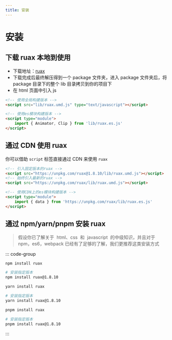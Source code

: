 ```yaml
---
title: 安装
---
```


# 安装

## 下载 ruax 本地到使用

- 下载地址：[ruax](https://registry.npmmirror.com/ruax/download/ruax-1.8.10.tgz)
- 下载完成后最终解压得到一个 package 文件夹，进入 package 文件夹后，将 package 目录下的整个 lib 目录拷贝到你的项目下
- 在 html 页面中引入 js

```html
<!-- 使用全局构建版本 -->
<script src="lib/ruax.umd.js" type="text/javascript"></script>
```

```html
<!-- 使用es模块构建版本 -->
<script type="module">
	import { Animator, Clip } from 'lib/ruax.es.js'
</script>
```

## 通过 CDN 使用 ruax

你可以借助 `script` 标签直接通过 CDN 来使用 `ruax`

```html
<!-- 引入固定版本的ruax -->
<script src="https://unpkg.com/ruax@1.8.10/lib/ruax.umd.js"></script>
<!-- 始终引入最新的ruax -->
<script src="https://unpkg.com/ruax/lib/ruax.umd.js"></script>
```

```html
<!-- 使用CDN上的es模块构建版本 -->
<script type="module">
	import { data } from 'https://unpkg.com/ruax/lib/ruax.es.js'
</script>
```

## 通过 npm/yarn/pnpm 安装 ruax

> 假设你已了解关于  html、css  和  javascript  的中级知识，并且对于 npm，es6，webpack 已经有了足够的了解，我们更推荐这类安装方式

::: code-group

```bash [npm]
npm install ruax

# 安装指定版本
npm install ruax@1.8.10
```

```bash [yarn]
yarn install ruax

# 安装指定版本
yarn install ruax@1.8.10
```

```bash [pnpm]
pnpm install ruax

# 安装指定版本
pnpm install ruax@1.8.10
```

:::
